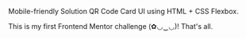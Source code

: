 Mobile-friendly Solution QR Code Card UI using HTML + CSS Flexbox.

This is my first Frontend Mentor challenge (✿◡‿◡)! That's all.
